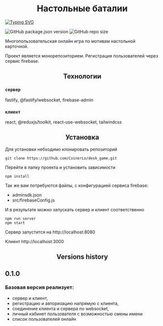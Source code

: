 <h1 align="center">Настольные баталии</h1>

[![Typing SVG](https://readme-typing-svg.herokuapp.com/?lines=Добро+пожаловать+в+суперпроект;...по+мотивам+настольной+игры;на+которые+никогда+нет+времени&center=true)](https://git.io/typing-svg)

![GitHub package.json version](https://img.shields.io/github/package-json/v/CoinerLo/desk_game)
![GitHub repo size](https://img.shields.io/github/repo-size/CoinerLo/desk_game)

Многопользовательская онлайн игра по мотивам настольной карточной. 

Проект является монорепозиторием. Регистрация пользователей через сервис firebase.



<h2 align="center">Технологии</h2>

### `сервер`

fastify, @fastify/websocket, firebase-admin

### `клиент`

react, @reduxjs/toolkit, react-use-websocket, tailwindcss

<h2 align="center">Установка</h2>

Для установки небходимо клонировать репозиторий

    git clone https://github.com/CoinerLo/desk_game.git 

Перейти в папку проекта и установить зависимости

    npm install

Так же вам потребуются файлы, с конфигурацией сервиса firebase:
- adminsdk.json
- src/firebaseConfig.js

И в результате можно запускать сервер и клиент соответственно

    npm run server
    npm start

Сервер запустится на http://localhost:8080

Клиент http://localhost:3000

<h2 align="center">Versions history</h2>

## 0.1.0

### Базовая версия реализует:
- сервер и клиент,
- регистрацию и авторизацию напрямую с клиента,
- соединение клиента и сервера по websocket,
- личный кабинет пользователя с возможностью смены имени
- список пользователей онлайн